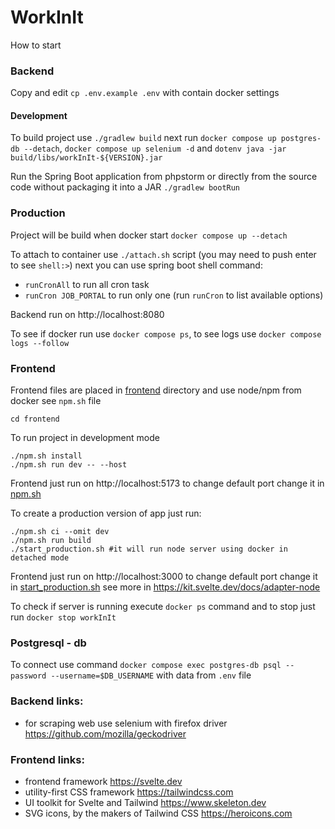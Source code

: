 # WorkInIt

How to start

### Backend

Copy and edit `cp .env.example .env` with contain docker settings

#### Development

To build project use `./gradlew build` next run `docker compose up postgres-db --detach`, `docker compose up selenium -d`
and `dotenv java -jar build/libs/workInIt-${VERSION}.jar`

Run the Spring Boot application from phpstorm or directly from the source code without packaging it into a JAR `./gradlew bootRun`

### Production

Project will be build when docker start `docker compose up --detach`

To attach to container use `./attach.sh` script (you may need to push enter to see `shell:>`) next you can use spring boot shell command:

- `runCronAll` to run all cron task
- `runCron JOB_PORTAL` to run only one (run `runCron` to list available options)

Backend run on http://localhost:8080

To see if docker run use `docker compose ps`, to see logs use `docker compose logs --follow`

### Frontend

Frontend files are placed in [frontend](./frontend) directory
and use node/npm from docker see `npm.sh` file

    cd frontend

To run project in development mode

    ./npm.sh install
    ./npm.sh run dev -- --host

Frontend just run on http://localhost:5173 to change default port change it in [npm.sh](./frontend/npm.sh)

To create a production version of app just run:

    ./npm.sh ci --omit dev
    ./npm.sh run build
    ./start_production.sh #it will run node server using docker in detached mode

Frontend just run on http://localhost:3000 to change default port change it
in [start_production.sh](./frontend/start_production.sh)
see more in https://kit.svelte.dev/docs/adapter-node

To check if server is running execute `docker ps` command and to stop just run `docker stop workInIt`

### Postgresql - db

To connect use command `docker compose exec postgres-db psql --password --username=$DB_USERNAME`
with data from `.env` file

### Backend links:

- for scraping web use selenium with firefox driver https://github.com/mozilla/geckodriver

### Frontend links:

- frontend framework https://svelte.dev
- utility-first CSS framework https://tailwindcss.com
- UI toolkit for Svelte and Tailwind https://www.skeleton.dev
- SVG icons, by the makers of Tailwind CSS https://heroicons.com